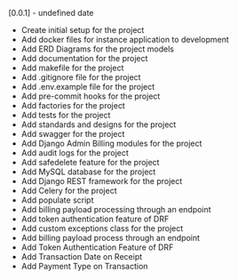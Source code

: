 [unreleased]: https://github.com/fccn/nau-financial-manager
[0.0.1] - undefined date

- Create initial setup for the project
- Add docker files for instance application to development
- Add ERD Diagrams for the project models
- Add documentation for the project
- Add makefile for the project
- Add .gitignore file for the project
- Add .env.example file for the project
- Add pre-commit hooks for the project
- Add factories for the project
- Add tests for the project
- Add standards and designs for the project
- Add swagger for the project
- Add Django Admin Billing modules for the project
- Add audit logs for the project
- Add safedelete feature for the project
- Add MySQL database for the project
- Add Django REST framework for the project
- Add Celery for the project
- Add populate script
- Add billing payload processing through an endpoint
- Add token authentication feature of DRF
- Add custom exceptions class for the project
- Add billing payload process through an endpoint
- Add Token Authentication Feature of DRF
- Add Transaction Date on Receipt
- Add Payment Type on Transaction
